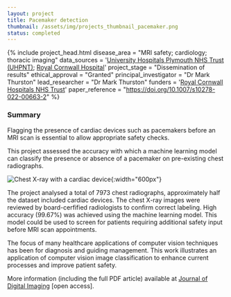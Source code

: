 ```yaml
---
layout: project
title: Pacemaker detection
thumbnail: /assets/img/projects_thumbnail_pacemaker.png
status: completed
---
```


{% include project_head.html 
disease_area = "MRI safety; cardiology; thoracic imaging"
data_sources = '<a href="https://www.plymouthhospitals.nhs.uk/">University Hospitals Plymouth NHS Trust (UHPNT)</a>; <a href="https://royalcornwallhospitals.nhs.uk/">Royal Cornwall Hospital</a>'
project_stage = "Dissemination of results"
ethical_approval = "Granted"
principal_investigator = "Dr Mark Thurston"
lead_researcher = "Dr Mark Thurston"
funders = '<a href="https://royalcornwallhospitals.nhs.uk/">Royal Cornwall Hospitals NHS Trust</a>'
paper_reference = "https://doi.org/10.1007/s10278-022-00663-2"
%}

### Summary

Flagging the presence of cardiac devices such as pacemakers before an MRI scan
is essential to allow appropriate safety checks.

This project assessed the accuracy with which a machine learning model can
classify the presence or absence of a pacemaker on pre-existing chest
radiographs.

![Chest X-ray with a cardiac
device](/assets/img/projects_image_pacemaker.png){:width="600px"}

The project analysed a total of 7973 chest radiographs, approximately half the
dataset included cardiac devices. The chest X-ray images were reviewed by
board-cerfified radiologists to confirm correct labeling. High accuracy
(99.67%) was achieved using the machine learning model. This model could be
used to screen for patients requiring additional safety input before MRI scan
appointments.

The focus of many healthcare applications of computer vision techniques has
been for diagnosis and guiding management. This work illustrates an application
of computer vision image classification to enhance current processes and
improve patient safety.

More information (including the full PDF article) available at [Journal of
Digital Imaging](https://doi.org/10.1007/s10278-022-00663-2) [open access].

